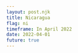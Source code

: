 ```yaml
---
layout: post.njk
title: Nicaragua
flag: ni
timeframe: In April 2022
date: 2022-04-01
future: true
---
```

